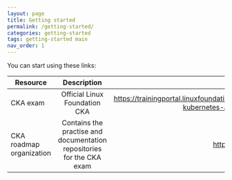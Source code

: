```yaml
---
layout: page
title: Getting started
permalink: /getting-started/
categories: getting-started
tags: getting-started main
nav_order: 1
---
```



You can start using these links:

| Resource   |      Description      |  Link |
|----------|:-------------:|------:|
| CKA exam | Official Linux Foundation CKA | https://trainingportal.linuxfoundation.org/learn/course/certified-kubernetes-administrator-cka/exam/exam |
| CKA roadmap organization | Contains the practise and documentation repositories for the CKA exam | https://github.com/CKA-roadmap |
